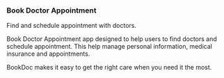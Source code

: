 ### Book Doctor Appointment
Find and schedule appointment with doctors.
 
Book Doctor Appointment app designed to help users to find doctors and schedule appointment. This help manage personal information, medical insurance and appointments.

BookDoc makes it easy to get the right care when you need it the most.
